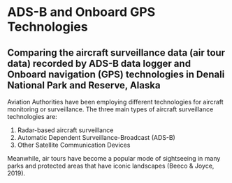 # ADS-B and Onboard GPS Technologies

## Comparing the aircraft surveillance data (air tour data) recorded by ADS-B data logger and Onboard navigation (GPS) technologies in Denali National Park and Reserve, Alaska


Aviation Authorities have been employing different technologies for aircraft monitoring or surveillance. The three main types of aircraft surveillance technologies are:
1. Radar-based aircraft surveillance
2. Automatic Dependent Surveillance-Broadcast (ADS-B)
3. Other Satellite Communication Devices


Meanwhile, air tours have become a popular mode of sightseeing in many parks and protected areas that have iconic landscapes (Beeco & Joyce, 2019). 
